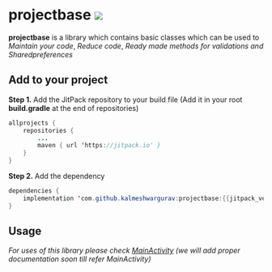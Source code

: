 # projectbase ![](https://jitpack.io/v/kalmeshwargurav/projectbase.svg)


**projectbase** is a library which contains basic classes which can be used to *Maintain your code*, *Reduce code*, *Ready made methods for validations and Sharedpreferences*

## Add to your project

**Step 1.** Add the JitPack repository to your build file
(Add it in your root **build.gradle** at the end of repositories)

```java
allprojects {
	repositories {
		...
		maven { url 'https://jitpack.io' }
	}
}
```

**Step 2.** Add the dependency
```java
dependencies {
	implementation 'com.github.kalmeshwargurav:projectbase:{{jitpack_version}}'
}
```
## Usage

*For uses of this library please check
[MainActivity](https://github.com/kalmeshwargurav/projectbase/blob/master/app/src/main/java/in/kalmesh/projectbaselibrary/MainActivity.java) (we will add proper documentation soon till refer MainActivity)*